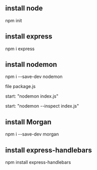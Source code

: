 ## install node

npm init

## install express

npm i express

## install nodemon

npm i --save-dev nodemon

file package.js

start: "nodemon index.js"

start: "nodemon --inspect index.js"

## install Morgan

npm i --save-dev morgan

## install express-handlebars

npm install express-handlebars
